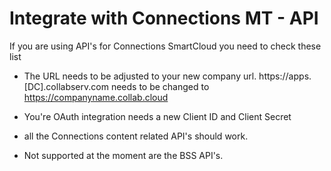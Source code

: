 # Integrate with Connections MT - API

If you are using API's for Connections SmartCloud you need to check these list

- The URL needs to be adjusted to your new company url. https://apps.[DC].collabserv.com needs to be changed to https://companyname.collab.cloud

- You're OAuth integration needs a new Client ID and Client Secret

- all the Connections content related API's should work.

- Not supported at the moment are the BSS API's.
